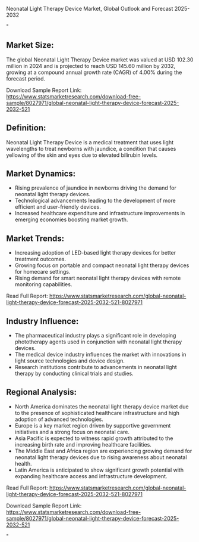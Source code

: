 Neonatal Light Therapy Device Market, Global Outlook and Forecast 2025-2032

"<html>
<h2>Market Size:</h2>
<p>The global Neonatal Light Therapy Device market was valued at USD 102.30 million in 2024 and is projected to reach USD 145.60 million by 2032, growing at a compound annual growth rate (CAGR) of 4.00% during the forecast period.</p>
<p>Download Sample Report Link: <a href='https://www.statsmarketresearch.com/download-free-sample/8027971/global-neonatal-light-therapy-device-forecast-2025-2032-521'>https://www.statsmarketresearch.com/download-free-sample/8027971/global-neonatal-light-therapy-device-forecast-2025-2032-521</a> </p>

<h2>Definition:</h2>
<p>Neonatal Light Therapy Device is a medical treatment that uses light wavelengths to treat newborns with jaundice, a condition that causes yellowing of the skin and eyes due to elevated bilirubin levels.</p>

<h2>Market Dynamics:</h2>
<ul>
  <li>Rising prevalence of jaundice in newborns driving the demand for neonatal light therapy devices.</li>
  <li>Technological advancements leading to the development of more efficient and user-friendly devices.</li>
  <li>Increased healthcare expenditure and infrastructure improvements in emerging economies boosting market growth.</li>
</ul>

<h2>Market Trends:</h2>
<ul>
  <li>Increasing adoption of LED-based light therapy devices for better treatment outcomes.</li>
  <li>Growing focus on portable and compact neonatal light therapy devices for homecare settings.</li>
  <li>Rising demand for smart neonatal light therapy devices with remote monitoring capabilities.</li>
</ul>
<p>Read Full Report: <a href='https://www.statsmarketresearch.com/global-neonatal-light-therapy-device-forecast-2025-2032-521-8027971'>https://www.statsmarketresearch.com/global-neonatal-light-therapy-device-forecast-2025-2032-521-8027971</a> </p>

<h2>Industry Influence:</h2>
<ul>
  <li>The pharmaceutical industry plays a significant role in developing phototherapy agents used in conjunction with neonatal light therapy devices.</li>
  <li>The medical device industry influences the market with innovations in light source technologies and device design.</li>
  <li>Research institutions contribute to advancements in neonatal light therapy by conducting clinical trials and studies.</li>
</ul>

<h2>Regional Analysis:</h2>
<ul>
  <li>North America dominates the neonatal light therapy device market due to the presence of sophisticated healthcare infrastructure and high adoption of advanced technologies.</li>
  <li>Europe is a key market region driven by supportive government initiatives and a strong focus on neonatal care.</li>
  <li>Asia Pacific is expected to witness rapid growth attributed to the increasing birth rate and improving healthcare facilities.</li>
  <li>The Middle East and Africa region are experiencing growing demand for neonatal light therapy devices due to rising awareness about neonatal health.</li>
  <li>Latin America is anticipated to show significant growth potential with expanding healthcare access and infrastructure development.</li>
</ul>
<p>Read Full Report: <a href='https://www.statsmarketresearch.com/global-neonatal-light-therapy-device-forecast-2025-2032-521-8027971'>https://www.statsmarketresearch.com/global-neonatal-light-therapy-device-forecast-2025-2032-521-8027971</a></p>
<p>Download Sample Report Link: <a href='https://www.statsmarketresearch.com/download-free-sample/8027971/global-neonatal-light-therapy-device-forecast-2025-2032-521'>https://www.statsmarketresearch.com/download-free-sample/8027971/global-neonatal-light-therapy-device-forecast-2025-2032-521</a> </p>
</html>"

